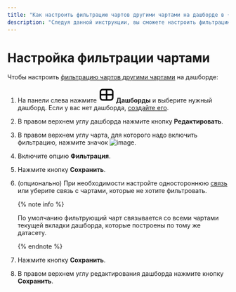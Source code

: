 ```yaml
---
title: "Как настроить фильтрацию чартов другими чартами на дашборде в {{ datalens-full-name }}"
description: "Следуя данной инструкции, вы сможете настроить фильтрацию чартов другими чартами на дашборде." 
---
```


# Настройка фильтрации чартами

Чтобы настроить [фильтрацию чартов другими чартами](../../dashboard/chart-chart-filtration.md) на дашборде:

1. На панели слева нажмите ![image](../../../_assets/datalens/dashboard-0523.svg) **Дашборды** и выберите нужный дашборд. Если у вас нет дашборда, [создайте его](../dashboard/create.md).
1. В правом верхнем углу дашборда нажмите кнопку **Редактировать**.
1. В правом верхнем углу чарта, для которого надо включить фильтрацию, нажмите значок ![image](../../../_assets/console-icons/gear.svg).
1. Включите опцию **Фильтрация**.
1. Нажмите кнопку **Сохранить**.
1. (опционально) При необходимости настройте одностороннюю [связь](../../dashboard/link.md) или уберите связь с чартами, которые не хотите фильтровать.

   {% note info %}
  
   По умолчанию фильтрующий чарт связывается со всеми чартами текущей вкладки дашборда, которые построены по тому же датасету.

   {% endnote %}

1. Нажмите кнопку **Сохранить**.
1. В правом верхнем углу редактирования дашборда нажмите кнопку **Сохранить**.
